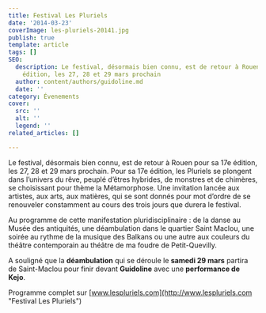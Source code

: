 ```yaml
---
title: Festival Les Pluriels
date: '2014-03-23'
coverImage: les-pluriels-20141.jpg
publish: true
template: article
tags: []
SEO:
  description: Le festival, désormais bien connu, est de retour à Rouen pour sa 17e
    édition, les 27, 28 et 29 mars prochain
  author: content/authors/guidoline.md
  date: ''
category: Évenements
cover:
  src: ''
  alt: ''
  legend: ''
related_articles: []

---
```

Le festival, désormais bien connu, est de retour à Rouen pour sa 17e édition, les 27, 28 et 29 mars prochain. Pour sa 17e édition, les Pluriels se plongent dans l’univers du rêve, peuplé d’êtres hybrides, de monstres et de chimères, se choisissant pour thème la Métamorphose. Une invitation lancée aux artistes, aux arts, aux matières, qui se sont donnés pour mot d’ordre de se renouveler constamment au cours des trois jours que durera le festival.

Au programme de cette manifestation pluridisciplinaire : de la danse au Musée des antiquités, une déambulation dans le quartier Saint Maclou, une soirée au rythme de la musique des Balkans ou une autre aux couleurs du théâtre contemporain au théâtre de ma foudre de Petit-Quevilly.

A souligné que la **déambulation** qui se déroule le **samedi 29 mars** partira de Saint-Maclou pour finir devant **Guidoline** avec une **performance de Kejo**.

Programme complet sur [www.lespluriels.com](http://www.lespluriels.com "Festival Les Pluriels")